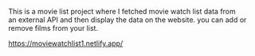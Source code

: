 This is a movie list project where I fetched movie watch list data from          
an external API and then display the data on the website. you can add or remove films from your list.                                                    
 
https://moviewatchlist1.netlify.app/      
